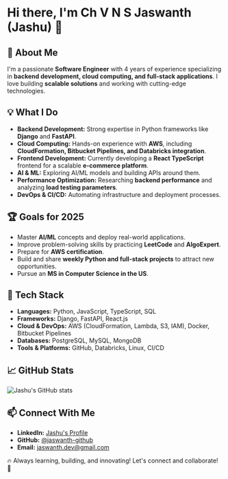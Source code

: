 # Hi there, I'm Ch V N S Jaswanth (Jashu) 👋

## 🚀 About Me
I'm a passionate **Software Engineer** with 4 years of experience specializing in **backend development, cloud computing, and full-stack applications**. I love building **scalable solutions** and working with cutting-edge technologies.

## 💡 What I Do
- **Backend Development:** Strong expertise in Python frameworks like **Django** and **FastAPI**.
- **Cloud Computing:** Hands-on experience with **AWS**, including **CloudFormation, Bitbucket Pipelines, and Databricks integration**.
- **Frontend Development:** Currently developing a **React TypeScript** frontend for a scalable **e-commerce platform**.
- **AI & ML:** Exploring AI/ML models and building APIs around them.
- **Performance Optimization:** Researching **backend performance** and analyzing **load testing parameters**.
- **DevOps & CI/CD:** Automating infrastructure and deployment processes.

## 🏆 Goals for 2025
- Master **AI/ML** concepts and deploy real-world applications.
- Improve problem-solving skills by practicing **LeetCode** and **AlgoExpert**.
- Prepare for **AWS certification**.
- Build and share **weekly Python and full-stack projects** to attract new opportunities.
- Pursue an **MS in Computer Science in the US**.

## 📌 Tech Stack
- **Languages:** Python, JavaScript, TypeScript, SQL
- **Frameworks:** Django, FastAPI, React.js
- **Cloud & DevOps:** AWS (CloudFormation, Lambda, S3, IAM), Docker, Bitbucket Pipelines
- **Databases:** PostgreSQL, MySQL, MongoDB
- **Tools & Platforms:** GitHub, Databricks, Linux, CI/CD

## 📈 GitHub Stats
![Jashu's GitHub stats](https://github-readme-stats.vercel.app/api?username=jaswanth-github&show_icons=true&theme=radical)

## 📫 Connect With Me
- **LinkedIn:** [Jashu's Profile](https://www.linkedin.com/in/ch-v-n-s-jaswanth/)
- **GitHub:** [@jaswanth-github](https://github.com/jaswanth-github)
- **Email:** jaswanth.dev@gmail.com

🔥 Always learning, building, and innovating! Let's connect and collaborate! 🚀


